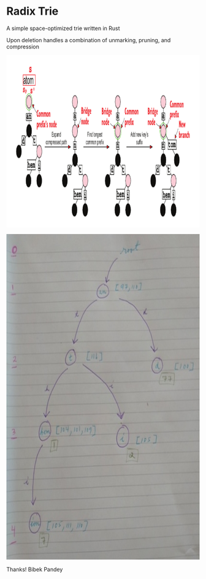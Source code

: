 Radix Trie
==========

A simple space-optimized trie written in Rust

Upon deletion handles a combination of unmarking, pruning, and compression

<p float="left">
  <img src='images/insert.png' width='845' height='450'/> 
</p>


<p float="left">
  <img src='images/rtrie.png' width='750' height='850'/> 
</p>


Thanks!
Bibek Pandey
